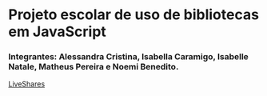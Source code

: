 # Projeto escolar de uso de bibliotecas em JavaScript

### Integrantes: Alessandra Cristina, Isabella Caramigo, Isabelle Natale, Matheus Pereira e Noemi Benedito.

[LiveShares]([Link](https://prod.liveshare.vsengsaas.visualstudio.com/join?1477DAC7E1BE17CC7DCD6809C90F53A05928))

